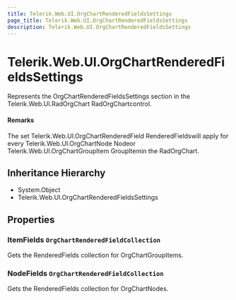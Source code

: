 ```yaml
---
title: Telerik.Web.UI.OrgChartRenderedFieldsSettings
page_title: Telerik.Web.UI.OrgChartRenderedFieldsSettings
description: Telerik.Web.UI.OrgChartRenderedFieldsSettings
---
```


# Telerik.Web.UI.OrgChartRenderedFieldsSettings

Represents the OrgChartRenderedFieldsSettings section in the Telerik.Web.UI.RadOrgChart RadOrgChartcontrol.

#### Remarks
The set Telerik.Web.UI.OrgChartRenderedField RenderedFieldswill apply for every
            Telerik.Web.UI.OrgChartNode Nodeor Telerik.Web.UI.OrgChartGroupItem GroupItemin the RadOrgChart.

## Inheritance Hierarchy

* System.Object
* Telerik.Web.UI.OrgChartRenderedFieldsSettings

## Properties

###  ItemFields `OrgChartRenderedFieldCollection`

Gets the RenderedFields collection for OrgChartGroupItems.

###  NodeFields `OrgChartRenderedFieldCollection`

Gets the RenderedFields collection for OrgChartNodes.

